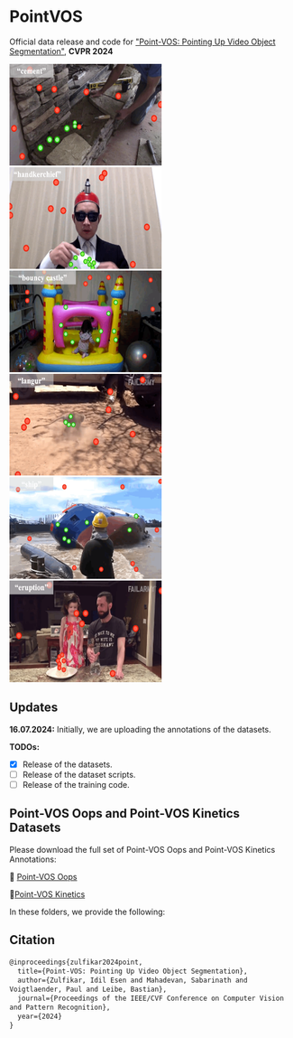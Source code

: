 # PointVOS
Official data release and code for ["Point-VOS: Pointing Up Video Object Segmentation"](https://pointvos.github.io/), **CVPR 2024**

<div align="left">
  <img src="assets/teaser/kinetics/0bc07337743ba8a989eb940729daa1bc.gif" alt="teaser_1" width="270px" height="180px"/>  
  <img src="assets/teaser/kinetics/a8341fa97ad40719aa4973384e047a8e.gif" alt="teaser_2" width="270px" height="180px"/>  
  <img src="assets/teaser/kinetics/0d05fa3d5029996fc451030f8685f793.gif" alt="teaser_3" width="270px" height="180px"/>
</div>
<be>
<div align="left">
  <img src="assets/teaser/oops/48f59dad571e07dd2b218e87d0170e9f.gif" alt="teaser_4" width="270px" height="180px"/>  
  <img src="assets/teaser/oops/e90e92088e7e8bdf59daaec46cf76ac3.gif" alt="teaser_5" width="270px" height="180px"/>  
  <img src="assets/teaser/oops/3c2f8b46c4ae5794161da1759cd61d91.gif" alt="teaser_6" width="270px" height="180px"/>
</div>

## Updates
**16.07.2024:** Initially, we are uploading the annotations of the datasets. 

**TODOs:**
- [x] Release of the datasets.
- [ ] Release of the dataset scripts.
- [ ] Release of the training code.

## Point-VOS Oops and Point-VOS Kinetics Datasets
Please download the full set of Point-VOS Oops and Point-VOS Kinetics Annotations:

:dart: [Point-VOS Oops]()    

🚀[Point-VOS Kinetics]()

In these folders, we provide the following:

## Citation
```
@inproceedings{zulfikar2024point,
  title={Point-VOS: Pointing Up Video Object Segmentation},
  author={Zulfikar, Idil Esen and Mahadevan, Sabarinath and Voigtlaender, Paul and Leibe, Bastian},
  journal={Proceedings of the IEEE/CVF Conference on Computer Vision and Pattern Recognition},
  year={2024}
}
```
